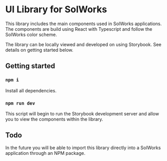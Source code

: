 # UI Library for SolWorks

This library includes the main components used in SolWorks applications. The components are build using React with Typescript and follow the SolWorks color scheme.

The library can be locally viewed and developed on using Storybook. See details on getting started below.

## Getting started

### `npm i`

Install all dependencies.


### `npm run dev`

This script will begin to run the Storybook development server and allow you to view the components within the library.

## Todo
In the future you will be able to import this library directly into a SolWorks application through an NPM package.